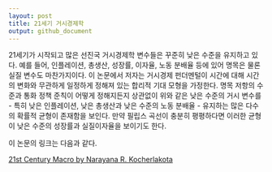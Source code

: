 ```yaml
---
layout: post
title: 21세기 거시경제학
output: github_document
---
```


21세기가 시작되고 많은 선진국 거시경제학 변수들은 꾸준히 낮은 수준을 유지하고 있다. 예를 들어, 인플레이션, 총생산, 성장률, 이자율, 노동 분배율 등에 있어 명목은 물론 실질 변수도 마찬가지이다. 이 논문에서 저자는 거시경제 펀더멘털이 시간에 대해 시간의 변화와 무관하게 일정하게 정해져 있는 합리적 기대 모형을 가정한다. 명목 저항의 수준과 통화 정책 준칙이 어떻게 정해지든지 상관없이 위와 같은 낮은 수준의 거시 변수를 - 특히 낮은 인플레이션, 낮은 총생산과 낮은 수준의 노동 분배율 - 유지하는 많은 다수의 확률적 균형이 존재함을 보인다.  만약 필립스 곡선이 충분히 평평하다면 이러한 균형이 낮은 수준의 성장률과 실질이자율을 보이기도 한다.

이 논문의 링크는 다음과 같다.

 [21st Century Macro by  Narayana R. Kocherlakota
](https://www.nber.org/papers/w26791)
